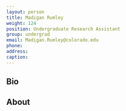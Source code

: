 ```yaml
---
layout: person
title: Madigan Rumley
weight: 124
position: Undergraduate Research Assistant
group: undergrad
email: Madigan.Rumley@colorado.edu
phone:
address:
caption:  
---
```


## Bio

## About
